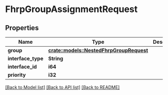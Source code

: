# FhrpGroupAssignmentRequest

## Properties

Name | Type | Description | Notes
------------ | ------------- | ------------- | -------------
**group** | [**crate::models::NestedFhrpGroupRequest**](NestedFHRPGroupRequest.md) |  | 
**interface_type** | **String** |  | 
**interface_id** | **i64** |  | 
**priority** | **i32** |  | 

[[Back to Model list]](../README.md#documentation-for-models) [[Back to API list]](../README.md#documentation-for-api-endpoints) [[Back to README]](../README.md)


